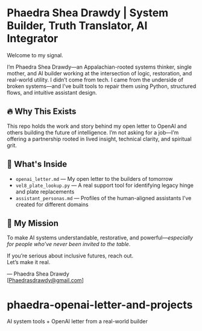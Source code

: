 # Phaedra Shea Drawdy | System Builder, Truth Translator, AI Integrator

Welcome to my signal.

I’m Phaedra Shea Drawdy—an Appalachian-rooted systems thinker, single mother, and AI builder working at the intersection of logic, restoration, and real-world utility. I didn’t come from tech. I came from the underside of broken systems—and I’ve built tools to repair them using Python, structured flows, and intuitive assistant design.

## 🔥 Why This Exists

This repo holds the work and story behind my open letter to OpenAI and others building the future of intelligence. I’m not asking for a job—I’m offering a partnership rooted in lived insight, technical clarity, and spiritual grit.

## 📂 What's Inside

- `openai_letter.md` — My open letter to the builders of tomorrow
- `vel8_plate_lookup.py` — A real support tool for identifying legacy hinge and plate replacements
- `assistant_personas.md` — Profiles of the human-aligned assistants I’ve created for different domains

## 🌱 My Mission

To make AI systems understandable, restorative, and powerful—*especially for people who’ve never been invited to the table*.

If you’re serious about inclusive futures, reach out.  
Let’s make it real.

— Phaedra Shea Drawdy  
[Phaedrasdrawdy@gmail.com]
# phaedra-openai-letter-and-projects
AI system tools + OpenAI letter from a real-world builder
